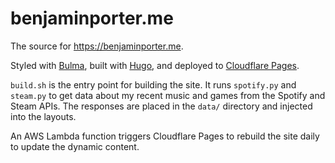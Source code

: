 # benjaminporter.me

The source for <https://benjaminporter.me>.

Styled with [Bulma](https://bulma.io), built with [Hugo](https://gohugo.io), and deployed to
[Cloudflare Pages](https://pages.cloudflare.com).

`build.sh` is the entry point for building the site. It runs `spotify.py` and `steam.py` to get data about my recent
music and games from the Spotify and Steam APIs. The responses are placed in the `data/` directory and injected into the
layouts.

An AWS Lambda function triggers Cloudflare Pages to rebuild the site daily to update the dynamic content.
